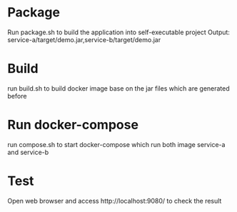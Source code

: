 # Package
Run package.sh to build the application into self-executable project
Output: service-a/target/demo.jar,service-b/target/demo.jar
# Build
run build.sh to build docker image base on the jar files which are generated before
# Run docker-compose
run compose.sh to start docker-compose which run both image service-a and service-b
# Test
Open web browser and access http://localhost:9080/ to check the result
